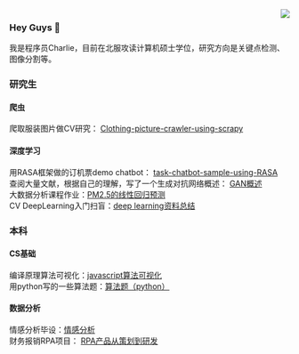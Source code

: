 <img align="right" src="https://github-readme-stats.vercel.app/api?username=Charlie-crl&show_icons=true&icon_color=CE1D2D&text_color=718096&bg_color=ffffff&hide_title=true" />

### Hey Guys 👋

我是程序员Charlie，目前在北服攻读计算机硕士学位，研究方向是关键点检测、图像分割等。

### 研究生
#### 爬虫
爬取服装图片做CV研究： [Clothing-picture-crawler-using-scrapy](https://github.com/Charlie-crl/Clothing-picture-crawler-using-scrapy)  
#### 深度学习
用RASA框架做的订机票demo chatbot： [task-chatbot-sample-using-RASA](https://github.com/Charlie-crl/task-chatbot-sample-using-RASA)  
查阅大量文献，根据自己的理解，写了一个生成对抗网络概述： [GAN概述](https://github.com/Charlie-crl/Generative-Adversarial-Nets-Overview-)  
大数据分析课程作业：[PM2.5的线性回归预测](https://github.com/Charlie-crl/LinearRegression-about-PM2.5)  
CV DeepLearning入门扫盲：[deep learning资料总结](https://github.com/Charlie-crl/Something-useful-about-scientific-research)


### 本科
#### CS基础
编译原理算法可视化：[javascript算法可视化](https://github.com/Charlie-crl/the-visualization-of-some-compiler-theory-algorithms)  
用python写的一些算法题：[算法题（python）](https://github.com/Charlie-crl/Algorithm-Using-Python-)  
#### 数据分析
情感分析毕设：[情感分析](https://github.com/Charlie-crl/sentiment-analysis-in-weibo)  
财务报销RPA项目： [RPA产品从策划到研发](https://github.com/Charlie-crl/RPA-In-Financial-Reimbursement)  
